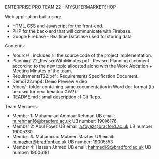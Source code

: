 ENTERPRISE PRO TEAM 22 - MYSUPERMARKETSHOP

Web application built using:
- HTML, CSS and Javascript for the front-end.
- PHP for the back-end that will communicate with Firebase.
- Google Firebase - Realtime Database used for storing data.

Contents:
- /source/ : includes all the source code of the project implementation.
- PlanningT22_RevisedWithMinutes.pdf : Revised Planning document according to the new topic allocated along with the Work Alocation + Meeting Minutes of the team.
- RequirementsT22.pdf : Requirements Specification Document.
- DemoT22.mp4: Demo Preview Video
- /docx/ : folder containing same documentation in Word doc format (to be used for next iteration CW2).
- README.md : small description of Git Repo.

Team Members:
- Member 1: Muhammad Ammaar Rehman 
UB email: m.rehman16@bradford.ac.uk 
UB number: 19006176
- Member 2: Abul Foyez 
UB email: a.foyez@bradford.ac.uk
UB number: 19005230
- Member 3: Muhammad Mubeen Mazher 
UB email: m.mazher@bradford.ac.uk
UB number: 19005553
- Member 4: Hassan Ahmed 
UB email: hahmed69@bradford.ac.uk
UB number: 19006181
